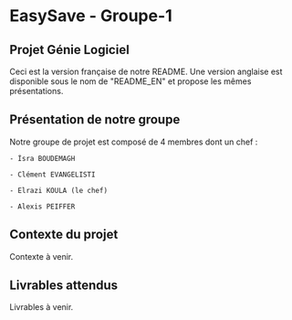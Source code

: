# EasySave - Groupe-1

## Projet Génie Logiciel

Ceci est la version française de notre README. Une version anglaise est disponible sous le nom de "README_EN" et propose les mêmes présentations.

## Présentation de notre groupe

Notre groupe de projet est composé de 4 membres dont un chef :

    - Îsra BOUDEMAGH
    
    - Clément EVANGELISTI
    
    - Elrazi KOULA (le chef)
    
    - Alexis PEIFFER

## Contexte du projet

Contexte à venir.

## Livrables attendus

Livrables à venir.